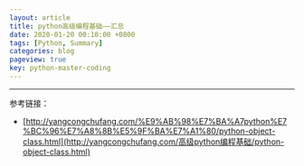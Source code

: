 ```yaml
---
layout: article
title: python高级编程基础——汇总
date: 2020-01-20 00:10:00 +0800
tags: [Python, Summary]
categories: blog
pageview: true
key: python-master-coding
---
```




------

参考链接：
- [http://yangcongchufang.com/%E9%AB%98%E7%BA%A7python%E7%BC%96%E7%A8%8B%E5%9F%BA%E7%A1%80/python-object-class.html](http://yangcongchufang.com/高级python编程基础/python-object-class.html)

